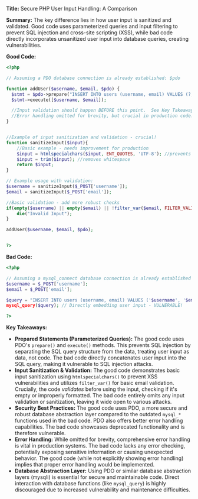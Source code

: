 **Title:** Secure PHP User Input Handling: A Comparison

**Summary:**  The key difference lies in how user input is sanitized and validated. Good code uses parameterized queries and input filtering to prevent SQL injection and cross-site scripting (XSS), while bad code directly incorporates unsanitized user input into database queries, creating vulnerabilities.

**Good Code:**

```php
<?php

// Assuming a PDO database connection is already established: $pdo

function addUser($username, $email, $pdo) {
  $stmt = $pdo->prepare("INSERT INTO users (username, email) VALUES (?, ?)");
  $stmt->execute([$username, $email]); 

  //Input validation should happen BEFORE this point.  See Key Takeaways.
  //Error handling omitted for brevity, but crucial in production code.  
}


//Example of input sanitization and validation - crucial!
function sanitizeInput($input){
    //Basic example - needs improvement for production
    $input = htmlspecialchars($input, ENT_QUOTES, 'UTF-8'); //prevents XSS
    $input = trim($input); //removes whitespace
    return $input;
}

// Example usage with validation:
$username = sanitizeInput($_POST['username']);
$email = sanitizeInput($_POST['email']);

//Basic validation - add more robust checks
if(empty($username) || empty($email) || !filter_var($email, FILTER_VALIDATE_EMAIL)){
    die("Invalid Input");
}

addUser($username, $email, $pdo);


?>
```

**Bad Code:**

```php
<?php

// Assuming a mysql_connect database connection is already established - HIGHLY discouraged.
$username = $_POST['username'];
$email = $_POST['email'];

$query = "INSERT INTO users (username, email) VALUES ('$username', '$email')";
mysql_query($query); // Directly embedding user input - VULNERABLE!

?>
```

**Key Takeaways:**

* **Prepared Statements (Parameterized Queries):** The good code uses PDO's `prepare()` and `execute()` methods. This prevents SQL injection by separating the SQL query structure from the data, treating user input as data, not code.  The bad code directly concatenates user input into the SQL query, making it vulnerable to SQL injection attacks.
* **Input Sanitization & Validation:**  The good code demonstrates basic input sanitization using `htmlspecialchars()` to prevent XSS vulnerabilities and utilizes `filter_var()` for basic email validation.  Crucially, the code *validates* before using the input, checking if it's empty or improperly formatted.  The bad code entirely omits any input validation or sanitization, leaving it wide open to various attacks.
* **Security Best Practices:** The good code uses PDO, a more secure and robust database abstraction layer compared to the outdated `mysql_*` functions used in the bad code.  PDO also offers better error handling capabilities.  The bad code showcases deprecated functionality and is therefore vulnerable.
* **Error Handling:** While omitted for brevity, comprehensive error handling is vital in production systems.  The bad code lacks any error checking, potentially exposing sensitive information or causing unexpected behavior.  The good code (while not explicitly showing error handling) implies that proper error handling would be implemented.
* **Database Abstraction Layer:** Using PDO or similar database abstraction layers (mysqli) is essential for secure and maintainable code.  Direct interaction with database functions (like `mysql_query`) is highly discouraged due to increased vulnerability and maintenance difficulties.


